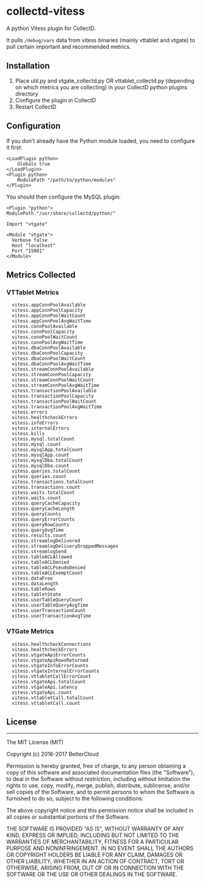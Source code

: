 # collectd-vitess
A python Vitess plugin for CollectD.

It pulls `/debug/vars` data from vitess binaries (mainly vttablet and vtgate) to pull certain important and recommended
metrics.

## Installation
1. Place util.py and vtgate_collectd.py OR vttablet_collectd.py (depending on which metrics you are collecting) in your CollectD python plugins directory
2. Configure the plugin in CollectD
3. Restart CollectD

## Configuration
If you don’t already have the Python module loaded, you need to configure it first:

    <LoadPlugin python>
    	Globals true
    </LoadPlugin>
    <Plugin python>
    	ModulePath "/path/to/python/modules"
    </Plugin>

You should then configure the MySQL plugin:

	<Plugin "python">
    ModulePath "/usr/share/collectd/python/"

    Import "vtgate"

    <Module "vtgate">
      Verbose false
      Host "localhost"
      Port "15001"
    </Module>
  </Plugin>
  
## Metrics Collected

### VTTablet Metrics
      vitess.appConnPoolAvailable
      vitess.appConnPoolCapacity
      vitess.appConnPoolWaitCount
      vitess.appConnPoolAvgWaitTime
      vitess.connPoolAvailable
      vitess.connPoolCapacity
      vitess.connPoolWaitCount
      vitess.connPoolAvgWaitTime
      vitess.dbaConnPoolAvailable
      vitess.dbaConnPoolCapacity
      vitess.dbaConnPoolWaitCount
      vitess.dbaConnPoolAvgWaitTime
      vitess.streamConnPoolAvailable
      vitess.streamConnPoolCapacity
      vitess.streamConnPoolWaitCount
      vitess.streamConnPoolAvgWaitTime
      vitess.transactionPoolAvailable
      vitess.transactionPoolCapacity
      vitess.transactionPoolWaitCount
      vitess.transactionPoolAvgWaitTime
      vitess.errors
      vitess.healthcheckErrors
      vitess.infoErrors
      vitess.internalErrors
      vitess.kills
      vitess.mysql.totalCount
      vitess.mysql.count
      vitess.mysqlApp.totalCount
      vitess.mysqlApp.count
      vitess.mysqlDba.totalCount
      vitess.mysqlDba.count
      vitess.queries.totalCount
      vitess.queries.count
      vitess.transactions.totalCount
      vitess.transactions.count
      vitess.waits.totalCount
      vitess.waits.count
      vitess.queryCacheCapacity
      vitess.queryCacheLength
      vitess.queryCounts
      vitess.queryErrorCounts
      vitess.queryRowCounts
      vitess.queryAvgTime
      vitess.results.count
      vitess.streamlogDelivered
      vitess.streamlogDeliveryDroppedMessages
      vitess.streamlogSend
      vitess.tableACLAllowed
      vitess.tableACLDenied
      vitess.tableACLPseudoDenied
      vitess.tableACLExemptCount
      vitess.dataFree
      vitess.dataLength
      vitess.tableRows
      vitess.tabletState
      vitess.userTableQueryCount
      vitess.userTableQueryAvgTime
      vitess.userTransactionCount
      vitess.userTransactionAvgTime

### VTGate Metrics

      vitess.healthcheckConnections
      vitess.healthcheckErrors
      vitess.vtgateApiErrorCounts
      vitess.vtgateApiRowsReturned
      vitess.vtgateInfoErrorCounts
      vitess.vtgateInternalErrorCounts
      vitess.vttabletCallErrorCount
      vitess.vtgateApi.totalCount
      vitess.vtgateApi.latency
      vitess.vtgateApi.count
      vitess.vttabletCall.totalCount
      vitess.vttabletCall.count

## License
-------
The MIT License (MIT)

Copyright (c) 2016-2017 BetterCloud

Permission is hereby granted, free of charge, to any person obtaining a copy of this software and associated
documentation files (the "Software"), to deal in the Software without restriction, including without limitation the
rights to use, copy, modify, merge, publish, distribute, sublicense, and/or sell copies of the Software, and to permit
persons to whom the Software is furnished to do so, subject to the following conditions:

The above copyright notice and this permission notice shall be included in all copies or substantial portions of the
Software.

THE SOFTWARE IS PROVIDED "AS IS", WITHOUT WARRANTY OF ANY KIND, EXPRESS OR IMPLIED, INCLUDING BUT NOT LIMITED TO THE
WARRANTIES OF MERCHANTABILITY, FITNESS FOR A PARTICULAR PURPOSE AND NONINFRINGEMENT. IN NO EVENT SHALL THE AUTHORS OR
COPYRIGHT HOLDERS BE LIABLE FOR ANY CLAIM, DAMAGES OR OTHER LIABILITY, WHETHER IN AN ACTION OF CONTRACT, TORT OR
OTHERWISE, ARISING FROM, OUT OF OR IN CONNECTION WITH THE SOFTWARE OR THE USE OR OTHER DEALINGS IN THE SOFTWARE.

